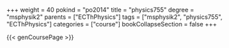 +++
weight = 40
pokind = "po2014"
title = "physics755"
degree = "msphysik2"
parents = ["ECThPhysics"]
tags = ["msphysik2", "physics755", "ECThPhysics"]
categories = ["course"]
bookCollapseSection = false
+++

{{< genCoursePage >}}
